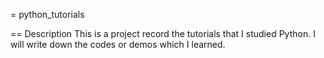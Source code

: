 = python_tutorials

== Description
This is a project record the tutorials that I studied Python.
I will write down the codes or demos which I learned.
